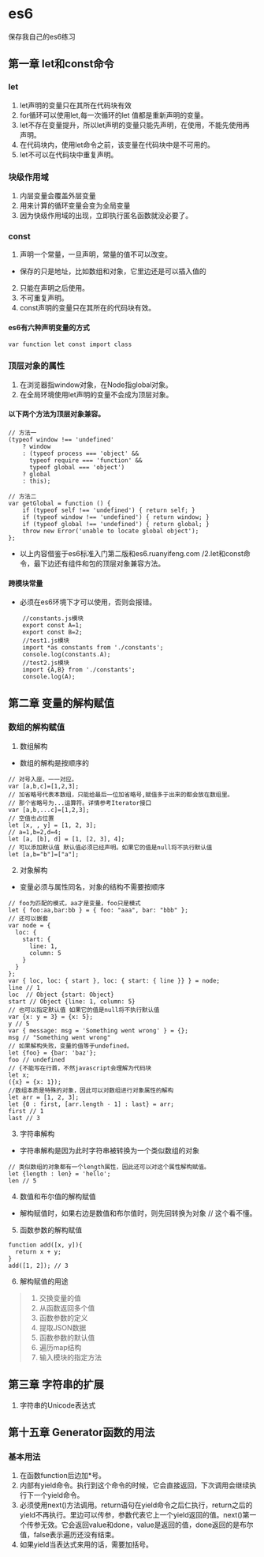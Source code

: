 # es6
保存我自己的es6练习

## 第一章 let和const命令
### let
1. let声明的变量只在其所在代码块有效
2. for循环可以使用let,每一次循环的let 值都是重新声明的变量。
3. let不存在变量提升，所以let声明的变量只能先声明，在使用，不能先使用再声明。
4. 在代码块内，使用let命令之前，该变量在代码块中是不可用的。
5. let不可以在代码块中重复声明。

### 块级作用域
1. 内层变量会覆盖外层变量
2. 用来计算的循环变量会变为全局变量
3. 因为快级作用域的出现，立即执行匿名函数就没必要了。

### const
1. 声明一个常量，一旦声明，常量的值不可以改变。
* 保存的只是地址，比如数组和对象，它里边还是可以插入值的
2. 只能在声明之后使用。
3. 不可重复声明。
4. const声明的变量只在其所在的代码块有效。

#### es6有六种声明变量的方式
```
var function let const import class
````

### 顶层对象的属性
1. 在浏览器指window对象，在Node指global对象。
2. 在全局环境使用let声明的变量不会成为顶层对象。

#### 以下两个方法为顶层对象兼容。
```
// 方法一
(typeof window !== 'undefined'
	? window
	: (typeof process === 'object' &&
	  typeof require === 'function' &&
	  typeof global === 'object')
	? global
	: this);

// 方法二
var getGlobal = function () {
	if (typeof self !== 'undefined') { return self; }
	if (typeof window !== 'undefined') { return window; }
	if (typeof global !== 'undefined') { return global; }
	throw new Error('unable to locate global object');
};
```
* 以上内容借鉴于es6标准入门第二版和es6.ruanyifeng.com /2.let和const命令，最下边还有组件和包的顶层对象兼容方法。

#### 跨模块常量
* 必须在es6环境下才可以使用，否则会报错。
```
	//constants.js模块
	export const A=1;
	export const B=2;
	//test1.js模块 
	import *as constants from './constants';
	console.log(constants.A);
	//test2.js模块
	import {A,B} from './constants';
	console.log(A);
```


## 第二章 变量的解构赋值
### 数组的解构赋值
1. 数组解构
* 数组的解构是按顺序的
```
// 对号入座，一一对应。
var [a,b,c]=[1,2,3];
// 加省略号代表本数组，只能给最后一位加省略号,赋值多于出来的都会放在数组里。
// 那个省略号为...运算符。详情参考Iterator接口
var [a,b,...c]=[1,2,3];
// 空值也占位置
let [x, , y] = [1, 2, 3];
// a=1,b=2,d=4;
let [a, [b], d] = [1, [2, 3], 4];
// 可以添加默认值 默认值必须已经声明。如果它的值是null将不执行默认值
let [a,b="b"]=["a"];
```
2. 对象解构
* 变量必须与属性同名，对象的结构不需要按顺序
```
// foo为匹配的模式，aa才是变量，foo只是模式
let { foo:aa,bar:bb } = { foo: "aaa", bar: "bbb" };
// 还可以嵌套
var node = {
  loc: {
    start: {
      line: 1,
      column: 5
    }
  }
};
var { loc, loc: { start }, loc: { start: { line }} } = node;
line // 1
loc  // Object {start: Object}
start // Object {line: 1, column: 5}
// 也可以指定默认值 如果它的值是null将不执行默认值
var {x: y = 3} = {x: 5};
y // 5
var { message: msg = 'Something went wrong' } = {};
msg // "Something went wrong"
// 如果解构失败，变量的值等于undefined。
let {foo} = {bar: 'baz'};
foo // undefined
// {不能写在行首，不然javascript会理解为代码块
let x;
({x} = {x: 1});
//数组本质是特殊的对象，因此可以对数组进行对象属性的解构
let arr = [1, 2, 3];
let {0 : first, [arr.length - 1] : last} = arr;
first // 1
last // 3
```
3. 字符串解构
* 字符串解构是因为此时字符串被转换为一个类似数组的对象
```
// 类似数组的对象都有一个length属性，因此还可以对这个属性解构赋值。
let {length : len} = 'hello';
len // 5
```
4. 数值和布尔值的解构赋值
* 解构赋值时，如果右边是数值和布尔值时，则先回转换为对象
// 这个看不懂。
5. 函数参数的解构赋值
```
function add([x, y]){
  return x + y;
}
add([1, 2]); // 3
```
6. 解构赋值的用途
>1. 交换变量的值
>2. 从函数返回多个值
>3. 函数参数的定义
>4. 提取JSON数据
>5. 函数参数的默认值
>6. 遍历map结构
>7. 输入模块的指定方法

## 第三章 字符串的扩展
1. 字符串的Unicode表达式
















## 第十五章 Generator函数的用法
### 基本用法
1. 在函数function后边加*号。
2. 内部有yield命令。执行到这个命令的时候，它会直接返回，下次调用会继续执行下一个yield命令。
3. 必须使用next()方法调用。return语句在yield命令之后仁执行，return之后的yield不再执行。里边可以传参，参数代表它上一个yield返回的值。next()第一个传参无效。它会返回value和done，value是返回的值，done返回的是布尔值，false表示遍历还没有结束。
4. 如果yield当表达式来用的话，需要加括号。
